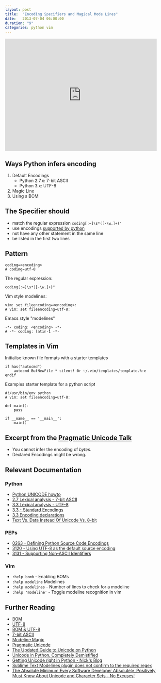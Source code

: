 ```yaml
---
layout: post
title:  "Encoding Specifiers and Magical Mode Lines"
date:   2013-07-04 06:00:00
duration: "9"
categories: python vim
---
```



<!-- Encoding Specifiers and Magical Mode Lines -->
<iframe src="http://player.vimeo.com/video/69685215?title=0&amp;byline=0&amp;portrait=0&amp;color=4a8ac2" width="500" height="370" frameborder="0"> </iframe> 

## Ways Python infers encoding
1. Default Encodings
    - Python 2.7.x: 7-bit ASCII
    - Python 3.x: UTF-8
2. Magic Line
3. Using a BOM


## The Specifier should
- match the regular expression `coding[:=]\s*([-\w.]+)"`
- use encodings [supported by python](http://docs.python.org/3.3/library/codecs.html#standard-encodings)
- not have any other statement in the same line
- be listed in the first two lines


## Pattern 

    coding=<encoding>
    # coding=utf-8

The regular expression:

    coding[:=]\s*([-\w.]+)"

Vim style modelines:

    vim: set fileencoding=<encoding>:
    # vim: set fileencoding=utf-8:

Emacs style "modelines"

    -*- coding: <encoding> -*-
    # -*- coding: latin-1 -*-

## Templates in Vim
Initialise known file formats with a starter templates

    if has("autocmd")
        autocmd BufNewFile * silent! 0r ~/.vim/templates/template.%:e
    endif

Examples starter template for a python script

    #!/usr/bin/env python
    # vim: set fileencoding=utf-8:
    
    def main():
        pass

    if __name__ == '__main__':
        main()




## Excerpt from the [Pragmatic Unicode Talk](http://nedbatchelder.com/text/unipain.html)

- You cannot infer the encoding of *bytes*.
- Declared Encodings might be wrong.


## Relevant Documentation
### Python 
- [Python UNICODE howto](http://docs.python.org/3/howto/unicode.html)
- [2.7 Lexical analysis - 7-bit ASCII](http://docs.python.org/2.7/reference/lexical_analysis.html#lexical-analysis)
- [3.3 Lexical analysis - UTF-8](http://docs.python.org/3.3/reference/lexical_analysis.html#lexical-analysis)
- [3.3 - Standard Encodings](http://docs.python.org/3.3/library/codecs.html#standard-encodings)
- [3.3 Encoding declarations](http://docs.python.org/3.3/reference/lexical_analysis.html#encoding-declarations)
- [Text Vs. Data Instead Of Unicode Vs. 8-bit](http://docs.python.org/release/3.0.1/whatsnew/3.0.html#text-vs-data-instead-of-unicode-vs-8-bit)

### PEPs
- [0263 - Defining Python Source Code Encodings](http://www.python.org/dev/peps/pep-0263/)
- [3120 - Using UTF-8 as the default source encoding](http://www.python.org/dev/peps/pep-3120/#specification)
- [3131 - Supporting Non-ASCII Identifiers](http://www.python.org/dev/peps/pep-3131/)

### Vim
- `:help bomb` - Enabling BOMs
- `:help modeline` Modelines
- `:help modelines` - Number of lines to check for a modeline
- `:help 'modeline'` - Toggle modeline recognition in vim


## Further Reading
- [BOM](https://en.wikipedia.org/wiki/Byte_order_mark)
- [UTF-8](https://en.wikipedia.org/wiki/UTF-8)
- [BOM & UTF-8](http://en.wikipedia.org/wiki/UTF-8#Byte_order_mark)
- [7-bit ASCII](http://en.wikipedia.org/wiki/ASCII#7-bit)
- [Modeline Magic](http://vim.wikia.com/wiki/Modeline_magic)
- [Pragmatic Unicode](http://nedbatchelder.com/text/unipain.html)
- [The Updated Guide to Unicode on Python](http://lucumr.pocoo.org/2013/7/2/the-updated-guide-to-unicode/)
- [Unicode in Python, Completely Demistified](http://farmdev.com/talks/unicode/)
- [Getting Unicode right in Python - Nick's Blog](http://blog.notdot.net/2010/07/Getting-unicode-right-in-Python)
- [Sublime Text Modelines plugin does not confirm to the required regex](https://github.com/SublimeText/Modelines)
- [The Absolute Minimum Every Software Developer Absolutely, Positively Must Know About Unicode and Character Sets - No Excuses!](http://www.joelonsoftware.com/articles/Unicode.html)
